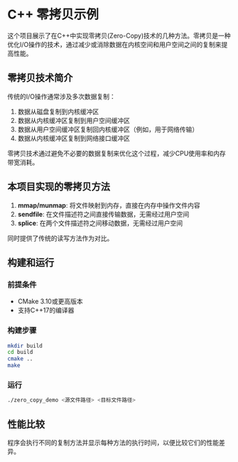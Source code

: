 # C++ 零拷贝示例

这个项目展示了在C++中实现零拷贝(Zero-Copy)技术的几种方法。零拷贝是一种优化I/O操作的技术，通过减少或消除数据在内核空间和用户空间之间的复制来提高性能。

## 零拷贝技术简介

传统的I/O操作通常涉及多次数据复制：
1. 数据从磁盘复制到内核缓冲区
2. 数据从内核缓冲区复制到用户空间缓冲区
3. 数据从用户空间缓冲区复制回内核缓冲区（例如，用于网络传输）
4. 数据从内核缓冲区复制到网络接口缓冲区

零拷贝技术通过避免不必要的数据复制来优化这个过程，减少CPU使用率和内存带宽消耗。

## 本项目实现的零拷贝方法

1. **mmap/munmap**: 将文件映射到内存，直接在内存中操作文件内容
2. **sendfile**: 在文件描述符之间直接传输数据，无需经过用户空间
3. **splice**: 在两个文件描述符之间移动数据，无需经过用户空间

同时提供了传统的读写方法作为对比。

## 构建和运行

### 前提条件
- CMake 3.10或更高版本
- 支持C++17的编译器

### 构建步骤
```bash
mkdir build
cd build
cmake ..
make
```

### 运行
```bash
./zero_copy_demo <源文件路径> <目标文件路径>
```

## 性能比较

程序会执行不同的复制方法并显示每种方法的执行时间，以便比较它们的性能差异。